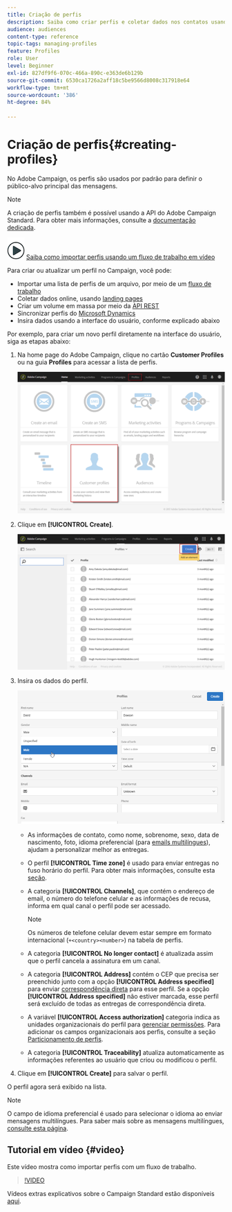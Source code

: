 ```yaml
---
title: Criação de perfis
description: Saiba como criar perfis e coletar dados nos contatos usando APIs, recursos de importação, aquisição online, atualizações automáticas ou manuais.
audience: audiences
content-type: reference
topic-tags: managing-profiles
feature: Profiles
role: User
level: Beginner
exl-id: 827df9f6-070c-466a-890c-e363de6b129b
source-git-commit: 6530ca1726a2aff18c5be9566d8008c317918e64
workflow-type: tm+mt
source-wordcount: '386'
ht-degree: 84%

---
```


# Criação de perfis{#creating-profiles}

No Adobe Campaign, os perfis são usados por padrão para definir o público-alvo principal das mensagens.

>[!NOTE]
>
>A criação de perfis também é possível usando a API do Adobe Campaign Standard. Para obter mais informações, consulte a [documentação dedicada](../../api/using/creating-profiles-api.md).

![](assets/do-not-localize/how-to-video.png) [Saiba como importar perfis usando um fluxo de trabalho em vídeo](#video)

Para criar ou atualizar um perfil no Campaign, você pode:

* Importar uma lista de perfis de um arquivo, por meio de um [fluxo de trabalho](../../automating/using/creating-import-workflow-templates.md)
* Coletar dados online, usando [landing pages](../../channels/using/getting-started-with-landing-pages.md)
* Criar um volume em massa por meio da [API REST](../../api/using/get-started-apis.md)
* Sincronizar perfis do [Microsoft Dynamics](../../integrating/using/d365-acs-get-started.md)
* Insira dados usando a interface do usuário, conforme explicado abaixo

Por exemplo, para criar um novo perfil diretamente na interface do usuário, siga as etapas abaixo:

1. Na home page do Adobe Campaign, clique no cartão **Customer Profiles** ou na guia **Profiles** para acessar a lista de perfis.

   ![](assets/profile_creation_1.png)

1. Clique em **[!UICONTROL Create]**.

   ![](assets/profile_creation.png)

1. Insira os dados do perfil.

   ![](assets/profile_creation1.png)

   * As informações de contato, como nome, sobrenome, sexo, data de nascimento, foto, idioma preferencial (para [emails multilíngues](../../channels/using/creating-a-multilingual-email.md)), ajudam a personalizar melhor as entregas.
   * O perfil **[!UICONTROL Time zone]** é usado para enviar entregas no fuso horário do perfil. Para obter mais informações, consulte esta [seção](../../sending/using/sending-messages-at-the-recipient-s-time-zone.md).
   * A categoria **[!UICONTROL Channels]**, que contém o endereço de email, o número do telefone celular e as informações de recusa, informa em qual canal o perfil pode ser acessado.

     >[!NOTE]
     > Os números de telefone celular devem estar sempre em formato internacional (`+<country><number>`) na tabela de perfis.

   * A categoria **[!UICONTROL No longer contact]** é atualizada assim que o perfil cancela a assinatura em um canal.
   * A categoria **[!UICONTROL Address]** contém o CEP que precisa ser preenchido junto com a opção **[!UICONTROL Address specified]** para enviar [correspondência direta](../../channels/using/about-direct-mail.md) para esse perfil. Se a opção **[!UICONTROL Address specified]** não estiver marcada, esse perfil será excluído de todas as entregas de correspondência direta.
   * A variável **[!UICONTROL Access authorization]** categoria indica as unidades organizacionais do perfil para [gerenciar permissões](../../administration/using/about-access-management.md). Para adicionar os campos organizacionais aos perfis, consulte a seção [Particionamento de perfis](../../administration/using/organizational-units.md#partitioning-profiles).
   * A categoria **[!UICONTROL Traceability]** atualiza automaticamente as informações referentes ao usuário que criou ou modificou o perfil.

1. Clique em **[!UICONTROL Create]** para salvar o perfil.

O perfil agora será exibido na lista.

>[!NOTE]
>O campo de idioma preferencial é usado para selecionar o idioma ao enviar mensagens multilíngues. Para saber mais sobre as mensagens multilíngues, [consulte esta página](../../channels/using/creating-a-multilingual-email.md).

## Tutorial em vídeo {#video}

Este vídeo mostra como importar perfis com um fluxo de trabalho.

>[!VIDEO](https://video.tv.adobe.com/v/24993?quality=12)

Vídeos extras explicativos sobre o Campaign Standard estão disponíveis [aqui](https://experienceleague.adobe.com/docs/campaign-standard-learn/tutorials/overview.html?lang=pt-BR).

